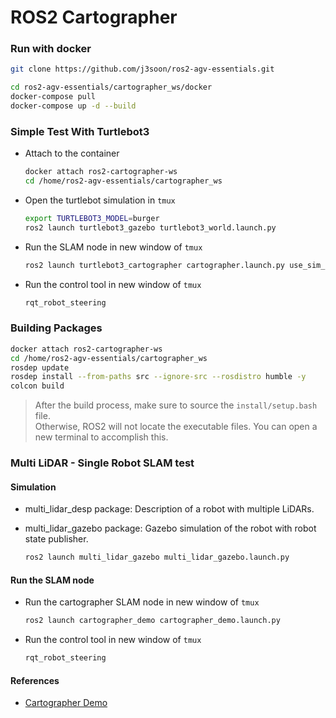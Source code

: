 # ROS2 Cartographer

### Run with docker

```bash
git clone https://github.com/j3soon/ros2-agv-essentials.git
```

```bash
cd ros2-agv-essentials/cartographer_ws/docker
docker-compose pull
docker-compose up -d --build
```

### Simple Test With Turtlebot3

- Attach to the container

  ```sh
  docker attach ros2-cartographer-ws
  cd /home/ros2-agv-essentials/cartographer_ws
  ```
- Open the turtlebot simulation in `tmux`

  ```bash
  export TURTLEBOT3_MODEL=burger
  ros2 launch turtlebot3_gazebo turtlebot3_world.launch.py
  ```
- Run the SLAM node in new window of `tmux`

  ```bash
  ros2 launch turtlebot3_cartographer cartographer.launch.py use_sim_time:=True
  ```
- Run the control tool in new window of `tmux`

  ```bash
  rqt_robot_steering
  ```

### Building Packages

```sh
docker attach ros2-cartographer-ws
cd /home/ros2-agv-essentials/cartographer_ws
rosdep update
rosdep install --from-paths src --ignore-src --rosdistro humble -y
colcon build
```

> After the build process, make sure to source the `install/setup.bash` file.  
> Otherwise, ROS2 will not locate the executable files. You can open a new terminal to accomplish this.

### Multi LiDAR - Single Robot SLAM test

#### Simulation

- multi_lidar_desp package: Description of a robot with multiple LiDARs.
- multi_lidar_gazebo package: Gazebo simulation of the robot with robot state publisher.

  ```bash
  ros2 launch multi_lidar_gazebo multi_lidar_gazebo.launch.py
  ```

#### Run the SLAM node

- Run the cartographer SLAM node in new window of `tmux`
  ```bash
  ros2 launch cartographer_demo cartographer_demo.launch.py
  ```

- Run the control tool in new window of `tmux`
  ```bash
  rqt_robot_steering
  ```

#### References

- [Cartographer Demo](https://google-cartographer-ros.readthedocs.io/en/latest/demos.html)
